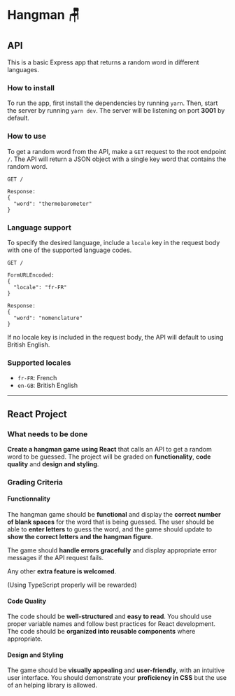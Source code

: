 # Hangman 🪑

## API

This is a basic Express app that returns a random word in different languages.

### How to install

To run the app, first install the dependencies by running `yarn`. Then, start the server by running `yarn dev`. The server will be listening on port **3001** by default.

### How to use

To get a random word from the API, make a `GET` request to the root endpoint `/`. The API will return a JSON object with a single key word that contains the random word.

```http
GET /

Response:
{
  "word": "thermobarometer"
}
```

### Language support

To specify the desired language, include a `locale` key in the request body with one of the supported language codes.

```http
GET /

FormURLEncoded:
{
  "locale": "fr-FR"
}

Response:
{
  "word": "nomenclature"
}
```

If no locale key is included in the request body, the API will default to using British English.

### Supported locales

- `fr-FR`: French
- `en-GB`: British English

---

## React Project

### What needs to be done

**Create a hangman game using React** that calls an API to get a random word to be guessed. The project will be graded on **functionality**, **code quality** and **design and styling**.

### Grading Criteria

#### Functionnality

The hangman game should be **functional** and display the **correct number of blank spaces** for the word that is being guessed. The user should be able to **enter letters** to guess the word, and the game should update to **show the correct letters and the hangman figure**.

The game should **handle errors gracefully** and display appropriate error messages if the API request fails.

Any other **extra feature is welcomed**.

(Using TypeScript properly will be rewarded)

#### Code Quality

The code should be **well-structured** and **easy to read**. You should use proper variable names and follow best practices for React development. The code should be **organized into reusable components** where appropriate.

#### Design and Styling

The game should be **visually appealing** and **user-friendly**, with an intuitive user interface. You should demonstrate your **proficiency in CSS** but the use of an helping library is allowed.
